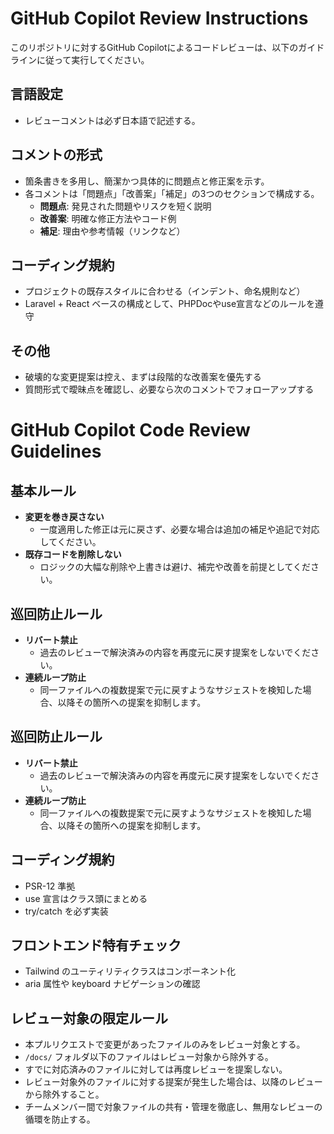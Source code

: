 

# GitHub Copilot Review Instructions

このリポジトリに対するGitHub Copilotによるコードレビューは、以下のガイドラインに従って実行してください。

## 言語設定
- レビューコメントは必ず日本語で記述する。

## コメントの形式
- 箇条書きを多用し、簡潔かつ具体的に問題点と修正案を示す。
- 各コメントは「問題点」「改善案」「補足」の3つのセクションで構成する。
  - **問題点**: 発見された問題やリスクを短く説明
  - **改善案**: 明確な修正方法やコード例
  - **補足**: 理由や参考情報（リンクなど）

## コーディング規約
- プロジェクトの既存スタイルに合わせる（インデント、命名規則など）
- Laravel + React ベースの構成として、PHPDocやuse宣言などのルールを遵守

## その他
- 破壊的な変更提案は控え、まずは段階的な改善案を優先する
- 質問形式で曖昧点を確認し、必要なら次のコメントでフォローアップする

# GitHub Copilot Code Review Guidelines


## 基本ルール
- **変更を巻き戻さない**  
  - 一度適用した修正は元に戻さず、必要な場合は追加の補足や追記で対応してください。
- **既存コードを削除しない**  
  - ロジックの大幅な削除や上書きは避け、補完や改善を前提としてください。

## 巡回防止ルール
- **リバート禁止**
  - 過去のレビューで解決済みの内容を再度元に戻す提案をしないでください。
- **連続ループ防止**
  - 同一ファイルへの複数提案で元に戻すようなサジェストを検知した場合、以降その箇所への提案を抑制します。

## 巡回防止ルール
- **リバート禁止**  
  - 過去のレビューで解決済みの内容を再度元に戻す提案をしないでください。
- **連続ループ防止**  
  - 同一ファイルへの複数提案で元に戻すようなサジェストを検知した場合、以降その箇所への提案を抑制します。

## コーディング規約
- PSR-12 準拠
- use 宣言はクラス頭にまとめる
- try/catch を必ず実装

## フロントエンド特有チェック
- Tailwind のユーティリティクラスはコンポーネント化
- aria 属性や keyboard ナビゲーションの確認

## レビュー対象の限定ルール

- 本プルリクエストで変更があったファイルのみをレビュー対象とする。  
- `/docs/` フォルダ以下のファイルはレビュー対象から除外する。  
- すでに対応済みのファイルに対しては再度レビューを提案しない。  
- レビュー対象外のファイルに対する提案が発生した場合は、以降のレビューから除外すること。  
- チームメンバー間で対象ファイルの共有・管理を徹底し、無用なレビューの循環を防止する。  
